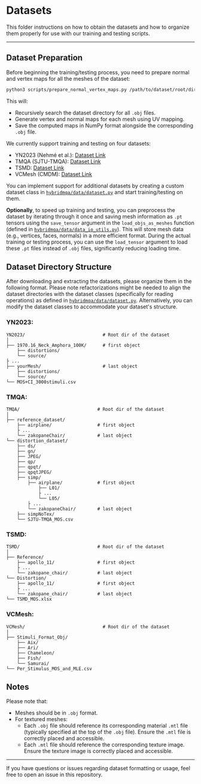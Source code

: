 # Datasets

This folder instructions on how to obtain the datasets and how to organize them properly for use with our training and testing scripts.

---

## Dataset Preparation

Before beginning the training/testing process, you need to prepare normal and vertex maps for all the meshes of the
dataset:
```bash
python3 scripts/prepare_normal_vertex_maps.py /path/to/dataset/root/dir
```
This will:
- Recursively search the dataset directory for all `.obj` files.
- Generate vertex and normal maps for each mesh using UV mapping.
- Save the computed maps in NumPy format alongside the corresponding `.obj` file.

We currently support training and testing on four datasets:
- YN2023 (Nehmé et al.): [Dataset Link](https://yananehme.github.io/publications/2022-ACM-TOG)
- TMQA (SJTU-TMQA): [Dataset Link](https://ccccby.github.io/)
- TSMD: [Dataset Link](https://multimedia.tencent.com/resources/tsmd)
- VCMesh (CMDM): [Dataset Link](https://yananehme.github.io/publications/2020-IEEE-TVCG)

You can implement support for additional datasets by creating a custom dataset 
class in [`hybridmqa/data/dataset.py`](../hybridmqa/data/dataset.py) and start training/testing on them.

**Optionally**, to speed up training and testing, you can preprocess the dataset by iterating
through it once and saving mesh information as `.pt` tensors using the `save_tensor` argument
in the `load_objs_as_meshes` function 
(defined in [`hybridmqa/data/data_io_utils.py`](../hybridmqa/data/data_io_utils.py)).
This will store mesh data (e.g., vertices, faces, normals) in a more efficient format.
During the actual training or testing process, you can use the `load_tensor` argument
to load these `.pt` files instead of `.obj` files, significantly reducing loading time.

## Dataset Directory Structure

After downloading and extracting the datasets, please organize them in the following format. Please note refactorizations might be needed to align the dataset directories with the dataset classes (specifically for reading operations) as defined in [`hybridmqa/data/dataset.py`](../hybridmqa/data/dataset.py). Alternatively, you can modify the dataset classes to accommodate your dataset's structure.

### YN2023:
```
YN2023/                             # Root dir of the dataset
│
├── 1970.16_Neck_Amphora_100K/      # first object 
    ├── distortions/
    └── source/
├ ...
├── yourMesh/                       # last object
    ├── distortions/
    └── source/
└── MOS+CI_3000stimuli.csv
```
### TMQA:
```
TMQA/                             # Root dir of the dataset
│
├── reference_dataset/ 
    ├── airplane/                 # first object
    ├ ...
    └── zakopaneChair/            # last object
└── distortion_dataset/
    ├── ds/
    ├── gn/
    ├── JPEG/
    ├── qp/
    ├── qpqt/
    ├── qpqtJPEG/
    ├── simp/
        ├── airplane/             # first object
            ├── L01/
            ├ ...
            └── L05/
        ├ ...
        └── zakopaneChair/        # last object
    ├── simpNoTex/
    └── SJTU-TMQA_MOS.csv
```
### TSMD:
```
TSMD/                             # Root dir of the dataset
│
├── Reference/ 
    ├── apollo_11/                # first object
    ├ ...
    └── zakopane_chair/           # last object
└── Distortion/
    ├── apollo_11/                # first object
    ├ ...
    └── zakopane_chair/           # last object
└── TSMD_MOS.xlsx
```
### VCMesh:
```
VCMesh/                             # Root dir of the dataset
│
├── Stimuli_Format_Obj/ 
    ├── Aix/
    ├── Ari/
    ├── Chameleon/
    ├── Fish/
    └── Samurai/           
└── Per_Stimulus_MOS_and_MLE.csv
```
## Notes
Please note that:
- Meshes should be in `.obj` format.
- For textured meshes:
  - Each `.obj` file should reference its corresponding material `.mtl` file (typically specified at the top of the `.obj` file). Ensure the `.mtl` file is correctly placed and accessible.
  - Each `.mtl` file should reference the corresponding texture image. Ensure the texture image is correctly placed and accessible.
---

If you have questions or issues regarding dataset formatting or usage, feel free to open an issue in this repository.
